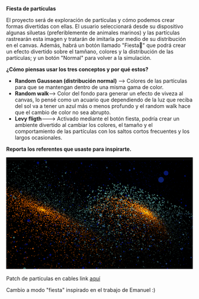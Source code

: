 **Fiesta de partículas**

El proyecto será de exploración de partículas y cómo podemos crear formas divertidas con ellas. El usuario seleccionará desde su dispositivo algunas siluetas (preferiblemente de animales marinos) y las partículas rastrearán esta imagen y tratarán de imitarla por medio de su distribución en el canvas. Además, habrá un botón llamado "Fiesta🥳" que podrá crear un efecto divertido sobre el tamñano, colores y la distribución de las partículas; y un botón "Normal" para volver a la simulación.

**¿Cómo piensas usar los tres conceptos y por qué estos?**

* **Random Gaussean (distribución normal)** --> Colores de las partículas para que se mantengan dentro de una misma gama de color.
* **Random walk**--> Color del fondo para generar un efecto de viveza al canvas, lo pensé como un acuario que dependiendo de la luz que reciba del sol va a tener un azul más o menos profundo y el random walk hace que el cambio de color no sea abrupto.
* **Levy fligth**---> Activado mediante el botón fiesta, podría crear un ambiente divertido al cambiar los colores, el tamaño y el comportamiento de las partículas con los saltos cortos frecuentes y los largos ocasionales.

**Reporta los referentes que usaste para inspirarte.**

![Referencia unidad 1](../../../../assets/ref_unidad1.png)

Patch de partículas en cables link [aquí](https://cables.gl/p/PSCYWt)

Cambio a modo "fiesta" inspirado en el trabajo de Emanuel :)
